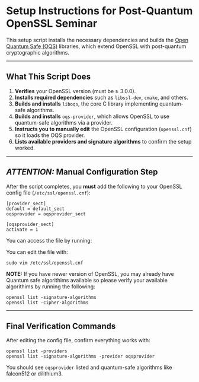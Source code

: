 # Setup Instructions for Post-Quantum OpenSSL Seminar

This setup script installs the necessary dependencies and builds the [Open Quantum Safe (OQS)](https://openquantumsafe.org/) libraries, which extend OpenSSL with post-quantum cryptographic algorithms.


---

## What This Script Does

1. **Verifies** your OpenSSL version (must be ≥ 3.0.0).
2. **Installs required dependencies** such as `libssl-dev`, `cmake`, and others.
3. **Builds and installs** `liboqs`, the core C library implementing quantum-safe algorithms.
4. **Builds and installs** `oqs-provider`, which allows OpenSSL to use quantum-safe algorithms via a provider.
5. **Instructs you to manually edit** the OpenSSL configuration (`openssl.cnf`) so it loads the OQS provider.
6. **Lists available providers and signature algorithms** to confirm the setup worked.

---

## _ATTENTION:_ Manual Configuration Step

After the script completes, you **must** add the following to your OpenSSL config file (`/etc/ssl/openssl.cnf`):

```
[provider_sect]
default = default_sect
oqsprovider = oqsprovider_sect

[oqsprovider_sect]
activate = 1
```

You can access the file by running: 

You can edit the file with:

```
sudo vim /etc/ssl/openssl.cnf
```

__NOTE:__ If you have newer version of OpenSSL, you may already have Quantum safe algorithims available so please verify your available algorithims by running the following:
```
openssl list -signature-algorithms
openssl list -cipher-algorithms
```

---
##  Final Verification Commands

After editing the config file, confirm everything works with:

```
openssl list -providers
openssl list -signature-algorithms -provider oqsprovider
```
You should see ```oqsprovider``` listed and quantum-safe algorithms like falcon512 or dilithium3.


